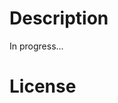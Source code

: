 Description
================================================================================
In progress...

License
================================================================================
